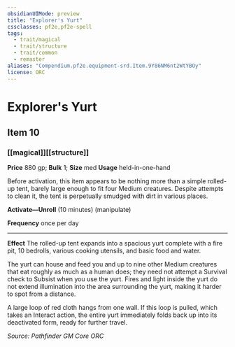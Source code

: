 ```yaml
---
obsidianUIMode: preview
title: "Explorer's Yurt"
cssclasses: pf2e,pf2e-spell
tags:
  - trait/magical
  - trait/structure
  - trait/common
  - remaster
aliases: "Compendium.pf2e.equipment-srd.Item.9Y86NM6nt2WtYBOy"
license: ORC
---
```

# Explorer's Yurt
## Item 10
### [[magical]][[structure]]


**Price** 880 gp; 
**Bulk** 1; **Size** med
**Usage** held-in-one-hand

Before activation, this item appears to be nothing more than a simple rolled-up tent, barely large enough to fit four Medium creatures. Despite attempts to clean it, the tent is perpetually smudged with dirt in various places.

**Activate—Unroll** (10 minutes) (manipulate)

**Frequency** once per day

* * *

**Effect** The rolled-up tent expands into a spacious yurt complete with a fire pit, 10 bedrolls, various cooking utensils, and basic food and water.

The yurt can house and feed you and up to nine other Medium creatures that eat roughly as much as a human does; they need not attempt a Survival check to Subsist when you use the yurt. Fires and light inside the yurt do not extend illumination into the area surrounding the yurt, making it harder to spot from a distance.

A large loop of red cloth hangs from one wall. If this loop is pulled, which takes an Interact action, the entire yurt immediately folds back up into its deactivated form, ready for further travel.

*Source: Pathfinder GM Core*
*ORC*